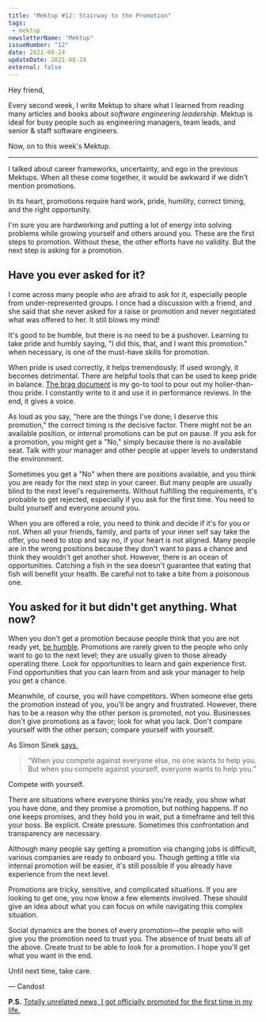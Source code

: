 ```yaml
---
title: "Mektup #12: Stairway to the Promotion"
tags:
 - mektup
newsletterName: "Mektup"
issueNumber: "12"
date: 2021-08-24
updateDate: 2021-08-24
external: false
---
```


Hey friend,

Every second week, I write Mektup to share what I learned from reading many articles and books about _software engineering leadership_. Mektup is ideal for busy people such as engineering managers, team leads, and senior & staff software engineers.

Now, on to this week's Mektup.

---

I talked about career frameworks, uncertainty, and ego in the previous Mektups. When all these come together, it would be awkward if we didn't mention promotions.

In its heart, promotions require hard work, pride, humility, correct timing, and the right opportunity.

I'm sure you are hardworking and putting a lot of energy into solving problems while growing yourself and others around you. These are the first steps to promotion. Without these, the other efforts have no validity. But the next step is asking for a promotion.

## Have you ever asked for it?

I come across many people who are afraid to ask for it, especially people from under-represented groups. I once had a discussion with a friend, and she said that she never asked for a raise or promotion and never negotiated what was offered to her. It still blows my mind!

It's good to be humble, but there is no need to be a pushover. Learning to take pride and humbly saying, "I did this, that, and I want this promotion." when necessary, is one of the must-have skills for promotion.

When pride is used correctly, it helps tremendously. If used wrongly, it becomes detrimental. There are helpful tools that can be used to keep pride in balance. [The brag document](https://jvns.ca/blog/brag-documents/) is my go-to tool to pour out my holier-than-thou pride. I constantly write to it and use it in performance reviews. In the end, it gives a voice.

As loud as you say, "here are the things I've done; I deserve this promotion," the correct timing is _the_ decisive factor. There might not be an available position, or internal promotions can be put on pause. If you ask for a promotion, you might get a "No," simply because there is no available seat. Talk with your manager and other people at upper levels to understand the environment.

Sometimes you get a "No" when there are positions available, and you think you are ready for the next step in your career. But many people are usually blind to the next level's requirements. Without fulfilling the requirements, it's probable to get rejected, especially if you ask for the first time. You need to build yourself and everyone around you.

When you are offered a role, you need to think and decide if it's for you or not. When all your friends, family, and parts of your inner self say take the offer, you need to stop and say no, if your heart is not aligned. Many people are in the wrong positions because they don't want to pass a chance and think they wouldn't get another shot. However, there is an ocean of opportunities. Catching a fish in the sea doesn't guarantee that eating that fish will benefit your health. Be careful not to take a bite from a poisonous one.

## You asked for it but didn't get anything. What now?

When you don't get a promotion because people think that you are not ready yet, [be humble](/books/the-subtle-art-of-not-giving-a-fuck-book-note-you-are-not-special/). Promotions are rarely given to the people who only want to go to the next level; they are usually given to those already operating there. Look for opportunities to learn and gain experience first. Find opportunities that you can learn from and ask your manager to help you get a chance.

Meanwhile, of course, you will have competitors. When someone else gets the promotion instead of you, you'll be angry and frustrated. However, there has to be a reason why the other person is promoted, not you. Businesses don't give promotions as a favor; look for what you lack. Don't compare yourself with the other person; compare yourself with yourself.

As Simon Sinek [says](https://simonsinek.com/product/start-with-why/),

> “When you compete against everyone else, no one wants to help you. But when you compete against yourself, everyone wants to help you.”

Compete with yourself.

There are situations where everyone thinks you're ready, you show what you have done, and they promise a promotion, but nothing happens. If no one keeps promises, and they hold you in wait, put a timeframe and tell this your boss. Be explicit. Create pressure. Sometimes this confrontation and transparency are necessary.

Although many people say getting a promotion via changing jobs is difficult, various companies are ready to onboard you. Though getting a title via internal promotion will be easier, it's still possible if you already have experience from the next level.

Promotions are tricky, sensitive, and complicated situations. If you are looking to get one, you now know a few elements involved. These should give an idea about what you can focus on while navigating this complex situation.

Social dynamics are the bones of every promotion—the people who will give you the promotion need to trust you. The absence of trust beats all of the above. Create trust to be able to look for a promotion. I hope you'll get what you want in the end.

Until next time, take care.

— Candost

**P.S.** [Totally unrelated news, I got officially promoted for the first time in my life.](https://twitter.com/candosten/status/1427165497720807426)
